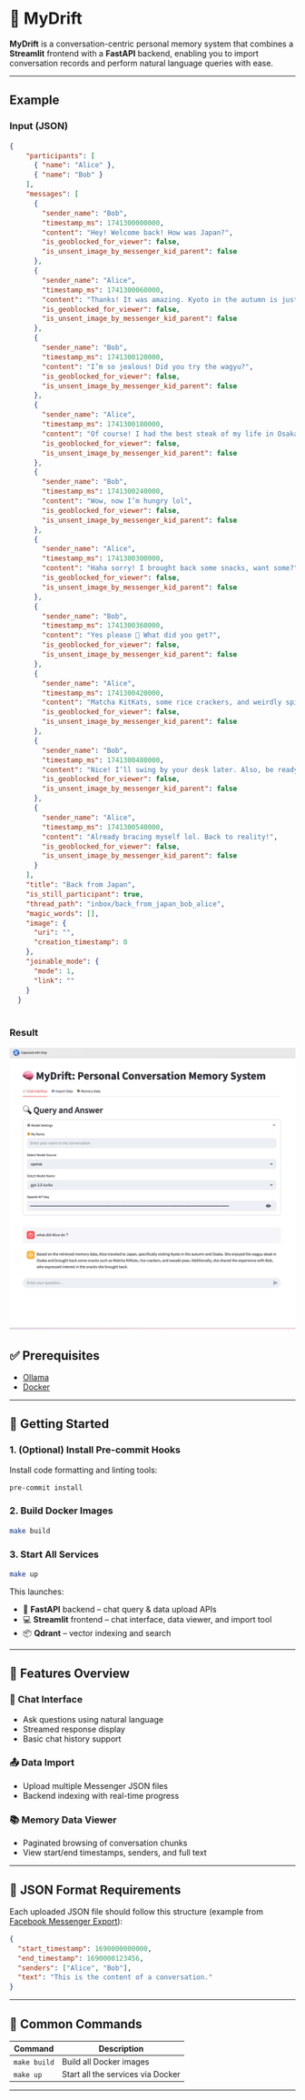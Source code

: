# 🧠 MyDrift

**MyDrift** is a conversation-centric personal memory system that combines a **Streamlit** frontend with a **FastAPI** backend, enabling you to import conversation records and perform natural language queries with ease.

---

## Example
### Input (JSON)
```json
{
    "participants": [
      { "name": "Alice" },
      { "name": "Bob" }
    ],
    "messages": [
      {
        "sender_name": "Bob",
        "timestamp_ms": 1741300000000,
        "content": "Hey! Welcome back! How was Japan?",
        "is_geoblocked_for_viewer": false,
        "is_unsent_image_by_messenger_kid_parent": false
      },
      {
        "sender_name": "Alice",
        "timestamp_ms": 1741300060000,
        "content": "Thanks! It was amazing. Kyoto in the autumn is just magical 🍁",
        "is_geoblocked_for_viewer": false,
        "is_unsent_image_by_messenger_kid_parent": false
      },
      {
        "sender_name": "Bob",
        "timestamp_ms": 1741300120000,
        "content": "I’m so jealous! Did you try the wagyu?",
        "is_geoblocked_for_viewer": false,
        "is_unsent_image_by_messenger_kid_parent": false
      },
      {
        "sender_name": "Alice",
        "timestamp_ms": 1741300180000,
        "content": "Of course! I had the best steak of my life in Osaka 😍",
        "is_geoblocked_for_viewer": false,
        "is_unsent_image_by_messenger_kid_parent": false
      },
      {
        "sender_name": "Bob",
        "timestamp_ms": 1741300240000,
        "content": "Wow, now I’m hungry lol",
        "is_geoblocked_for_viewer": false,
        "is_unsent_image_by_messenger_kid_parent": false
      },
      {
        "sender_name": "Alice",
        "timestamp_ms": 1741300300000,
        "content": "Haha sorry! I brought back some snacks, want some?",
        "is_geoblocked_for_viewer": false,
        "is_unsent_image_by_messenger_kid_parent": false
      },
      {
        "sender_name": "Bob",
        "timestamp_ms": 1741300360000,
        "content": "Yes please 🙏 What did you get?",
        "is_geoblocked_for_viewer": false,
        "is_unsent_image_by_messenger_kid_parent": false
      },
      {
        "sender_name": "Alice",
        "timestamp_ms": 1741300420000,
        "content": "Matcha KitKats, some rice crackers, and weirdly spicy wasabi peas 😂",
        "is_geoblocked_for_viewer": false,
        "is_unsent_image_by_messenger_kid_parent": false
      },
      {
        "sender_name": "Bob",
        "timestamp_ms": 1741300480000,
        "content": "Nice! I’ll swing by your desk later. Also, be ready for 100 emails 😅",
        "is_geoblocked_for_viewer": false,
        "is_unsent_image_by_messenger_kid_parent": false
      },
      {
        "sender_name": "Alice",
        "timestamp_ms": 1741300540000,
        "content": "Already bracing myself lol. Back to reality!",
        "is_geoblocked_for_viewer": false,
        "is_unsent_image_by_messenger_kid_parent": false
      }
    ],
    "title": "Back from Japan",
    "is_still_participant": true,
    "thread_path": "inbox/back_from_japan_bob_alice",
    "magic_words": [],
    "image": {
      "uri": "",
      "creation_timestamp": 0
    },
    "joinable_mode": {
      "mode": 1,
      "link": ""
    }
  }
  
```

### Result
![Result Screenshot](image/result_example.jpg)

## ✅ Prerequisites

- [Ollama](https://ollama.com/)
- [Docker](https://www.docker.com/)

---

## 🚀 Getting Started

### 1. (Optional) Install Pre-commit Hooks

Install code formatting and linting tools:

```bash
pre-commit install
```

### 2. Build Docker Images

```bash
make build
```

### 3. Start All Services

```bash
make up
```

This launches:
- 🚀 **FastAPI** backend – chat query & data upload APIs
- 💻 **Streamlit** frontend – chat interface, data viewer, and import tool
- 📦 **Qdrant** – vector indexing and search

---

## 🧩 Features Overview

### 💬 Chat Interface

- Ask questions using natural language
- Streamed response display
- Basic chat history support

### 📤 Data Import

- Upload multiple Messenger JSON files
- Backend indexing with real-time progress

### 📚 Memory Data Viewer

- Paginated browsing of conversation chunks
- View start/end timestamps, senders, and full text

---

## 📂 JSON Format Requirements

Each uploaded JSON file should follow this structure (example from [Facebook Messenger Export](https://www.facebook.com/help/messenger-app/713635396288741)):

```json
{
  "start_timestamp": 1690000000000,
  "end_timestamp": 1690000123456,
  "senders": ["Alice", "Bob"],
  "text": "This is the content of a conversation."
}
```

---

## 📎 Common Commands

| Command      | Description                        |
|--------------|------------------------------------|
| `make build` | Build all Docker images            |
| `make up`    | Start all the services via Docker    |

---
